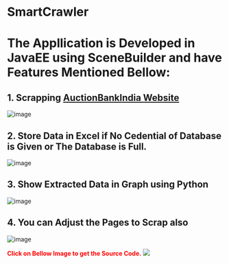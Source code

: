 # SmartCrawler

# The Appllication is Developed in JavaEE using SceneBuilder and have Features Mentioned Bellow:

## 1. Scrapping <a href="https://auctionbankindia.com/">AuctionBankIndia Website</a>

![image](https://github.com/Its-Rawat/SmartCrawler/assets/133390033/2d455e76-10f1-4adf-95f3-a5348e6f1930)

## 2. Store Data in Excel if No Cedential of Database is Given or The Database is Full.
![image](https://github.com/Its-Rawat/SmartCrawler/assets/133390033/dce97515-59b5-43db-856b-6df8cb742cea)


## 3. Show Extracted Data in Graph using Python
![image](https://github.com/Its-Rawat/SmartCrawler/assets/133390033/50c8149a-8c1c-4bec-b096-c49f725fb3a4)

## 4. You can Adjust the Pages to Scrap also
![image](https://github.com/Its-Rawat/SmartCrawler/assets/133390033/72a4656e-1695-47d3-aa18-311c4ca90c3c)


<span style="color:red">**Click on Bellow Image to get the Source Code.**</span>
<a href="https://drive.google.com/drive/folders/1ym1kiSBXV8nnJgV94a2kCpzh3d4FMzAY"><img src="https://source.unsplash.com/1200x300/?cartoon"/></a>
